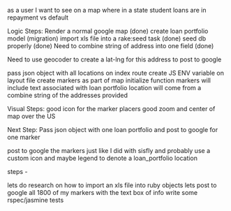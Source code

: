as a user I want to see on a map where in a state student loans are in repayment vs default

Logic Steps: 
Render a normal google map (done)
create loan portfolio model (migration)
import xls file into a rake:seed task (done)
seed db properly (done)
Need to combine string of address into one field (done)

Need to use geocoder to create a lat-lng for this address to post to google

pass json object with all locations on index route
create JS ENV variable on layout file
create markers as part of map initialize function
markers will include text associated with loan portfolio
location will come from a combine string of the addresses provided

Visual Steps: 
good icon for the marker placers
good zoom and center of map over the US

Next Step: 
Pass json object with one loan portfolio and post to google for one marker

post to google the markers just like I did with sisfly and probably use a custom icon and maybe legend to denote a loan_portfolio location

steps - 

lets do research on how to import an xls file into ruby objects
lets post to google all 1800 of my markers with the text box of info
write some rspec/jasmine tests





